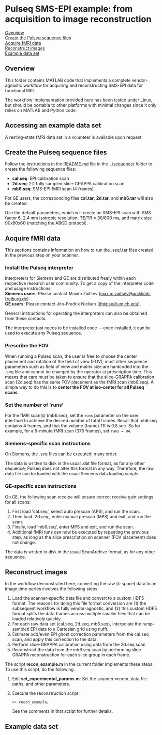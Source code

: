 # Pulseq SMS-EPI example: from acquisition to image reconstruction

[Overview](#overview)  
[Create the Pulseq sequence files](#create-the-pulseq-sequence-files)  
[Acquire fMRI data](#acquire-fmri-data)  
[Reconstruct images](#reconstruct-images)  
[Example data set](#example-data-set)  


## Overview

This folder contains MATLAB code that implements 
a complete vendor-agnostic workflow for acquiring and reconstructing
SMS-EPI data for functional MRI.

The workflow implementation provided here has been tested under Linux,
but should be portable to other platforms with minimal changes since it only
relies on MATLAB and Python code.


## Accessing an example data set

A resting-state fMRI data set in a volunteer is available upon request.


## Create the Pulseq sequence files

Follow the instructions in the 
[README.md](../sequence/README.md) file
in the [../sequence/](../sequence/) folder 
to create the following sequence files:

* **cal.seq**: EPI calibration scan
* **2d.seq**: 2D fully sampled slice-GRAPPA calibration scan
* **mb6.seq**: SMS-EPI fMRI scan (4 frames)

For GE users, the corresponding files **cal.tar**, **2d.tar**, and **mb6.tar** will also be created.

Use the default parameters, which will create an SMS-EPI scan with SMS factor 6,
2.4 mm isotropic resolution, TE/TR = 30/800 ms, and matrix size 90x90x60 (matching the ABCD protocol). 


## Acquire fMRI data

This sections contains information on how to run the .seq/.tar files created in the previous step on your scanner.

### Install the Pulseq interpreter

Interpreters for Siemens and GE are distributed freely within each 
respective research user community.
To get a copy of the interpreter code and usage instructions:  
**Siemens users**: Please contact Maxim Zaitsev (<maxim.zaitsev@uniklinik-freiburg.de>)  
**GE users**: Please contact Jon-Fredrik Nielsen (<jfnielse@umich.edu>).

General instructions for operating the interpreters can also be obtained from these contacts.

The interpreter just needs to be installed once -- once installed, it can be used to execute any Pulseq sequence.

### Prescribe the FOV

When running a Pulseq scan, the user is free to choose the center placement and rotation of the field of view (FOV);
most other sequence parameters such as field of view and matrix size are hardcoded into the .seq file 
and cannot be changed by the operator at prescription time.
This means that care must be taken to ensure that the slice-GRAPPA calibration scan (2d.seq) has the same FOV placement
as the fMRI scan (mb6.seq).
A simple way to do this is to **center the FOV at iso-center for all Pulseq scans**.

### Set the number of 'runs'

For the fMRI scan(s) (mb6.seq), set the `runs` parameter on the user interface to achieve the desired number of total frames.
Recall that mb6.seq contains 4 frames, and that the volume (frame) TR is 0.8 sec. 
So for example, for a 5-minute fMRI scan (376 frames), set `runs = 94`.

### Siemens-specific scan instructions

On Siemens, the .seq files can be executed in any order.

The data is written to disk in the usual .dat file format, as for any other sequence;
Pulseq does not alter this format in any way.
Therefore, the raw data file can be loaded with the usual Siemens data loading scripts.

### GE-specific scan instructions

On GE, the following scan receipe will ensure correct receive gain settings for all scans:

1. First load 'cal.seq', select auto prescan (APS), and run the scan.
2. Then load '2d.seq', enter manual prescan (MPS) and exit, and run the scan. 
3. Finally, load 'mb6.seq', enter MPS and exit, and run the scan.
4. Additional fMRI runs can now be executed by repeating the previous step,
   as long as the slice prescription on scanner (FOV placement) does not change.

The data is written to disk in the usual ScanArchive format, as for any other sequence.


## Reconstruct images

In the workflow demonstrated here, 
converting the raw (k-space) data to an image time-series involves the following steps:

1. Load the scanner-specific data file and convert to a custom HDF5 format. 
The reasons for doing this file format conversion are 
(1) the subsequent workflow is fully vendor-agnostic, and
(2) this custom HDF5 format splits the data frames across multiple smaller files
that can be loaded relatively quickly.
2. For each raw data set (cal.seq, 2d.seq, mb6.seq), 
   interpolate the ramp-sampled EPI data to a Cartesian grid using nufft.
3. Estimate odd/even EPI ghost correction parameters from the cal.seq scan, and apply this correction to the data.
4. Perform slice-GRAPPA calibration using data from the 2d.seq scan.
5. Reconstruct the data from the mb6.seq scan by performing slice-GRAPPA reconstruction for each slice group in each frame.

The script **recon_example.m** in the current folder implements these steps.
To use this script, do the following:
1. Edit **set_experimental_params.m**: Set the scanner vendor, data file paths, and other parameters.
2. Execute the reconstruction script:
   ```
   >> recon_example;
   ```

   See the comments in that script for further details.


## Example data set


